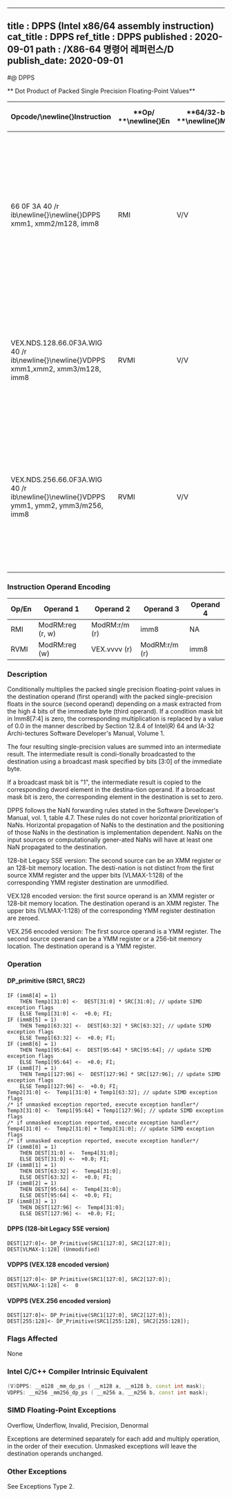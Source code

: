----------------------------
title : DPPS (Intel x86/64 assembly instruction)
cat_title : DPPS
ref_title : DPPS
published : 2020-09-01
path : /X86-64 명령어 레퍼런스/D
publish_date: 2020-09-01
----------------------------
#@ DPPS

** Dot Product of Packed Single Precision Floating-Point Values**

|**Opcode/**\newline{}**Instruction**|**Op/ **\newline{}**En**|**64/32-bit **\newline{}**Mode**|**CPUID **\newline{}**Feature **\newline{}**Flag**|**Description**|
|------------------------------------|------------------------|--------------------------------|--------------------------------------------------|---------------|
|66 0F 3A 40 /r ib\newline{}\newline{}DPPS xmm1, xmm2/m128, imm8|RMI|V/V|SSE4_1|Selectively multiply packed SP floating-point values from xmm1 with packed SP floating-point values from xmm2, add and selectively store the packed SP floating-point values or zero values to xmm1.|
|VEX.NDS.128.66.0F3A.WIG 40 /r ib\newline{}\newline{}VDPPS xmm1,xmm2, xmm3/m128, imm8|RVMI|V/V|AVX|Multiply packed SP floating point values from xmm1 with packed SP floating point values from xmm2/mem selectively add and store to xmm1.|
|VEX.NDS.256.66.0F3A.WIG 40 /r ib\newline{}\newline{}VDPPS ymm1, ymm2, ymm3/m256, imm8|RVMI|V/V|AVX|Multiply packed single-precision floating-point values from ymm2 with packed SP floating point values from ymm3/mem, selectively add pairs of elements and store to ymm1.|
### Instruction Operand Encoding


|Op/En|Operand 1|Operand 2|Operand 3|Operand 4|
|-----|---------|---------|---------|---------|
|RMI|ModRM:reg (r, w)|ModRM:r/m (r)|imm8|NA|
|RVMI|ModRM:reg (w)|VEX.vvvv (r)|ModRM:r/m (r)|imm8|
### Description


Conditionally multiplies the packed single precision floating-point values in the destination operand (first operand) with the packed single-precision floats in the source (second operand) depending on a mask extracted from the high 4 bits of the immediate byte (third operand). If a condition mask bit in Imm8[7:4] is zero, the corresponding multiplication is replaced by a value of 0.0 in the manner described by Section 12.8.4 of Intel(R) 64 and IA-32 Archi-tectures Software Developer's Manual, Volume 1.

The four resulting single-precision values are summed into an intermediate result. The intermediate result is condi-tionally broadcasted to the destination using a broadcast mask specified by bits [3:0] of the immediate byte.

If a broadcast mask bit is "1", the intermediate result is copied to the corresponding dword element in the destina-tion operand. If a broadcast mask bit is zero, the corresponding element in the destination is set to zero.

DPPS follows the NaN forwarding rules stated in the Software Developer's Manual, vol. 1, table 4.7. These rules do not cover horizontal prioritization of NaNs. Horizontal propagation of NaNs to the destination and the positioning of those NaNs in the destination is implementation dependent. NaNs on the input sources or computationally gener-ated NaNs will have at least one NaN propagated to the destination.

128-bit Legacy SSE version: The second source can be an XMM register or an 128-bit memory location. The desti-nation is not distinct from the first source XMM register and the upper bits (VLMAX-1:128) of the corresponding YMM register destination are unmodified.

VEX.128 encoded version: the first source operand is an XMM register or 128-bit memory location. The destination operand is an XMM register. The upper bits (VLMAX-1:128) of the corresponding YMM register destination are zeroed.

VEX.256 encoded version: The first source operand is a YMM register. The second source operand can be a YMM register or a 256-bit memory location. The destination operand is a YMM register.


### Operation
#### DP_primitive (SRC1, SRC2)
```info-verb
IF (imm8[4] = 1) 
    THEN Temp1[31:0] <-  DEST[31:0] * SRC[31:0]; // update SIMD exception flags
    ELSE Temp1[31:0] <-  +0.0; FI;
IF (imm8[5] = 1) 
    THEN Temp1[63:32] <-  DEST[63:32] * SRC[63:32]; // update SIMD exception flags
    ELSE Temp1[63:32] <-  +0.0; FI;
IF (imm8[6] = 1) 
    THEN Temp1[95:64] <-  DEST[95:64] * SRC[95:64]; // update SIMD exception flags
    ELSE Temp1[95:64] <-  +0.0; FI;
IF (imm8[7] = 1) 
    THEN Temp1[127:96] <-  DEST[127:96] * SRC[127:96]; // update SIMD exception flags
    ELSE Temp1[127:96] <-  +0.0; FI;
Temp2[31:0] <-  Temp1[31:0] + Temp1[63:32]; // update SIMD exception flags
/* if unmasked exception reported, execute exception handler*/
Temp3[31:0] <-  Temp1[95:64] + Temp1[127:96]; // update SIMD exception flags
/* if unmasked exception reported, execute exception handler*/
Temp4[31:0] <-  Temp2[31:0] + Temp3[31:0]; // update SIMD exception flags
/* if unmasked exception reported, execute exception handler*/
IF (imm8[0] = 1) 
    THEN DEST[31:0] <-  Temp4[31:0];
    ELSE DEST[31:0] <-  +0.0; FI;
IF (imm8[1] = 1) 
    THEN DEST[63:32] <-  Temp4[31:0];
    ELSE DEST[63:32] <-  +0.0; FI;
IF (imm8[2] = 1) 
    THEN DEST[95:64] <-  Temp4[31:0];
    ELSE DEST[95:64] <-  +0.0; FI;
IF (imm8[3] = 1) 
    THEN DEST[127:96] <-  Temp4[31:0];
    ELSE DEST[127:96] <-  +0.0; FI;
```
#### DPPS (128-bit Legacy SSE version)
```info-verb
DEST[127:0]<- DP_Primitive(SRC1[127:0], SRC2[127:0]);
DEST[VLMAX-1:128] (Unmodified)
```
#### VDPPS (VEX.128 encoded version)
```info-verb
DEST[127:0]<- DP_Primitive(SRC1[127:0], SRC2[127:0]);
DEST[VLMAX-1:128] <-  0
```
#### VDPPS (VEX.256 encoded version)
```info-verb
DEST[127:0]<- DP_Primitive(SRC1[127:0], SRC2[127:0]);
DEST[255:128]<- DP_Primitive(SRC1[255:128], SRC2[255:128]);
```
### Flags Affected


None


### Intel C/C++ Compiler Intrinsic Equivalent

```cpp
(V)DPPS: __m128 _mm_dp_ps ( __m128 a, __m128 b, const int mask);
VDPPS: __m256 _mm256_dp_ps ( __m256 a, __m256 b, const int mask);
```
### SIMD Floating-Point Exceptions


Overflow, Underflow, Invalid, Precision, Denormal

Exceptions are determined separately for each add and multiply operation, in the order of their execution. Unmasked exceptions will leave the destination operands unchanged.

### Other Exceptions


See Exceptions Type 2.

